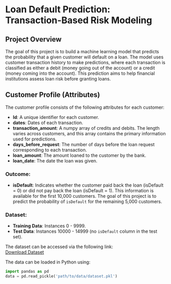 # Loan Default Prediction: Transaction-Based Risk Modeling

## Project Overview

The goal of this project is to build a machine learning model that predicts the probability that a given customer will default on a loan. The model uses customer transaction history to make predictions, where each transaction is classified as either a debit (money going out of the account) or a credit (money coming into the account). This prediction aims to help financial institutions assess loan risk before granting loans.

## Customer Profile (Attributes)

The customer profile consists of the following attributes for each customer:

- **Id**: A unique identifier for each customer.
- **dates**: Dates of each transaction.
- **transaction_amount**: A numpy array of credits and debits. The length varies across customers, and this array contains the primary information used for predictions.
- **days_before_request**: The number of days before the loan request corresponding to each transaction.
- **loan_amount**: The amount loaned to the customer by the bank.
- **loan_date**: The date the loan was given.

### Outcome:
- **isDefault**: Indicates whether the customer paid back the loan (isDefault = 0) or did not pay back the loan (isDefault = 1). This information is available for the first 10,000 customers. The goal of this project is to predict the probability of `isDefault` for the remaining 5,000 customers.

### Dataset:
- **Training Data**: Instances 0 - 9999.
- **Test Data**: Instances 10000 - 14999 (no `isDefault` column in the test set).

The dataset can be accessed via the following link:  
[Download Dataset](https://drive.google.com/file/d/1oPSNCYeCVGJsTX60X-PW088R8S0AMmeT/view?usp=sharing)

The data can be loaded in Python using:
```python
import pandas as pd
data = pd.read_pickle('path/to/data/dataset.pkl')
